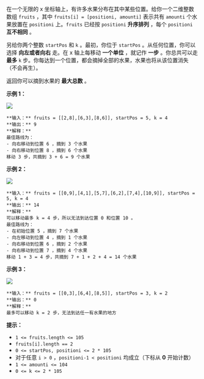 在一个无限的 x 坐标轴上，有许多水果分布在其中某些位置。给你一个二维整数数组 `fruits` ，其中 `fruits[i] = [positioni,
amounti]` 表示共有 `amounti` 个水果放置在 `positioni` 上。`fruits` 已经按 `positioni`
**升序排列** ，每个 `positioni` **互不相同** 。

另给你两个整数 `startPos` 和 `k` 。最初，你位于 `startPos` 。从任何位置，你可以选择 **向左或者向右** 走。在 x
轴上每移动 **一个单位** ，就记作 **一步** 。你总共可以走 **最多** `k`
步。你每达到一个位置，都会摘掉全部的水果，水果也将从该位置消失（不会再生）。

返回你可以摘到水果的 **最大总数** 。



**示例 1：**

![](https://assets.leetcode.com/uploads/2021/11/21/1.png)

    
    
    **输入：** fruits = [[2,8],[6,3],[8,6]], startPos = 5, k = 4
    **输出：** 9
    **解释：**
    最佳路线为：
    - 向右移动到位置 6 ，摘到 3 个水果
    - 向右移动到位置 8 ，摘到 6 个水果
    移动 3 步，共摘到 3 + 6 = 9 个水果
    

**示例 2：**

![](https://assets.leetcode.com/uploads/2021/11/21/2.png)

    
    
    **输入：** fruits = [[0,9],[4,1],[5,7],[6,2],[7,4],[10,9]], startPos = 5, k = 4
    **输出：** 14
    **解释：**
    可以移动最多 k = 4 步，所以无法到达位置 0 和位置 10 。
    最佳路线为：
    - 在初始位置 5 ，摘到 7 个水果
    - 向左移动到位置 4 ，摘到 1 个水果
    - 向右移动到位置 6 ，摘到 2 个水果
    - 向右移动到位置 7 ，摘到 4 个水果
    移动 1 + 3 = 4 步，共摘到 7 + 1 + 2 + 4 = 14 个水果
    

**示例 3：**

![](https://assets.leetcode.com/uploads/2021/11/21/3.png)

    
    
    **输入：** fruits = [[0,3],[6,4],[8,5]], startPos = 3, k = 2
    **输出：** 0
    **解释：**
    最多可以移动 k = 2 步，无法到达任一有水果的地方
    



**提示：**

  * `1 <= fruits.length <= 105`
  * `fruits[i].length == 2`
  * `0 <= startPos, positioni <= 2 * 105`
  * 对于任意 `i > 0` ，`positioni-1 < positioni` 均成立（下标从 **0** 开始计数）
  * `1 <= amounti <= 104`
  * `0 <= k <= 2 * 105`

